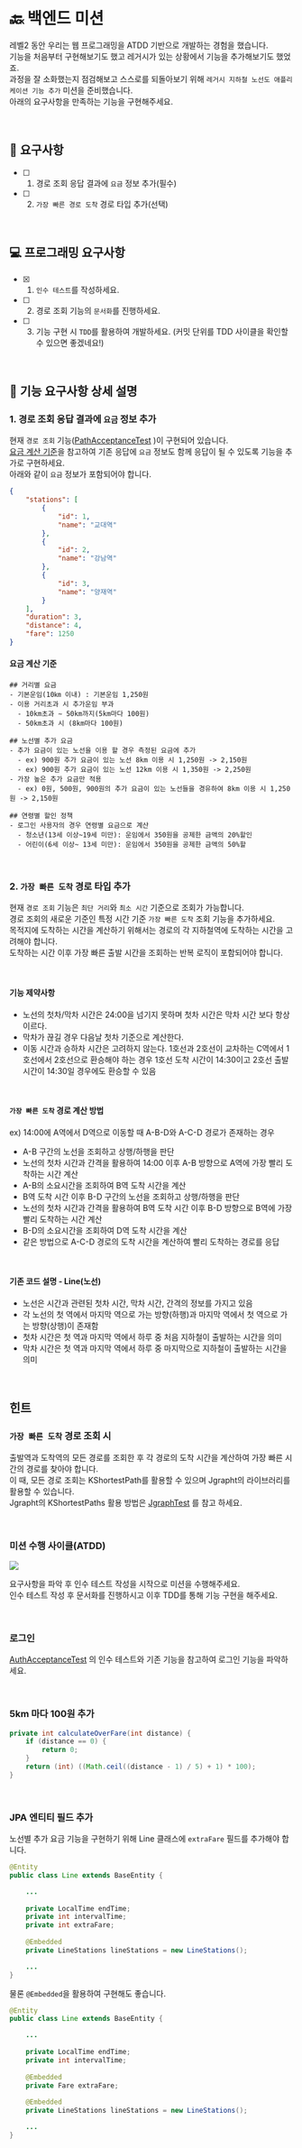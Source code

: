# 🔙 백엔드 미션

레벨2 동안 우리는 웹 프로그래밍을 ATDD 기반으로 개발하는 경험을 했습니다.  
기능을 처음부터 구현해보기도 했고 레거시가 있는 상황에서 기능을 추가해보기도 했었죠.  
과정을 잘 소화했는지 점검해보고 스스로를 되돌아보기 위해 `레거시 지하철 노선도 애플리케이션 기능 추가` 미션을 준비했습니다.    
아래의 요구사항을 만족하는 기능을 구현해주세요.

<br/>

## 🎯 요구사항

- [ ]  1. 경로 조회 응답 결과에 `요금` 정보 추가(필수)
- [ ]  2. `가장 빠른 경로 도착` 경로 타입 추가(선택)

<br/>

## 💻 프로그래밍 요구사항
- [x]  1. `인수 테스트`를 작성하세요.
- [ ]  2. 경로 조회 기능의 `문서화`를 진행하세요.
- [ ]  3. 기능 구현 시 `TDD`를 활용하여 개발하세요. (커밋 단위를 TDD 사이클을 확인할 수 있으면 좋겠네요!)

<br/>

## 📑 기능 요구사항 상세 설명

### 1. 경로 조회 응답 결과에 `요금` 정보 추가

현재 `경로 조회` 기능([PathAcceptanceTest](https://github.com/woowacourse/atdd-subway-2020/blob/master/src/test/java/wooteco/subway/maps/map/acceptance/PathAcceptanceTest.java) )이 구현되어 있습니다.    
[요금 계산 기준](#요금-계산-기준)을 참고하여 기존 응답에 `요금` 정보도 함께 응답이 될 수 있도록 기능을 추가로 구현하세요.  
아래와 같이 `요금` 정보가 포함되어야 합니다. 
 
```json
{
    "stations": [
        {
            "id": 1,
            "name": "교대역"
        },
        {
            "id": 2,
            "name": "강남역"
        },
        {
            "id": 3,
            "name": "양재역"
        }
    ],
    "duration": 3,
    "distance": 4,
    "fare": 1250
}
```

#### 요금 계산 기준
```
## 거리별 요금 
- 기본운임(10㎞ 이내) : 기본운임 1,250원
- 이용 거리초과 시 추가운임 부과
  - 10km초과 ∼ 50km까지(5km마다 100원)
  - 50km초과 시 (8km마다 100원)

## 노선별 추가 요금
- 추가 요금이 있는 노선을 이용 할 경우 측정된 요금에 추가
  - ex) 900원 추가 요금이 있는 노선 8km 이용 시 1,250원 -> 2,150원
  - ex) 900원 추가 요금이 있는 노선 12km 이용 시 1,350원 -> 2,250원
- 가장 높은 추가 요금만 적용
  - ex) 0원, 500원, 900원의 추가 요금이 있는 노선들을 경유하여 8km 이용 시 1,250원 -> 2,150원

## 연령별 할인 정책
- 로그인 사용자의 경우 연령별 요금으로 계산
  - 청소년(13세 이상~19세 미만): 운임에서 350원을 공제한 금액의 20%할인
  - 어린이(6세 이상~ 13세 미만): 운임에서 350원을 공제한 금액의 50%할
```

<br/>

### 2. `가장 빠른 도착` 경로 타입 추가

현재 `경로 조회` 기능은 `최단 거리`와 `최소 시간` 기준으로 조회가 가능합니다.  
경로 조회의 새로운 기준인 특정 시간 기준 `가장 빠른 도착` 조회 기능을 추가하세요.  
목적지에 도착하는 시간을 계산하기 위해서는 경로의 각 지하철역에 도착하는 시간을 고려해야 합니다.  
도착하는 시간 이후 가장 빠른 출발 시간을 조회하는 반복 로직이 포함되어야 합니다.

<br/>

#### 기능 제약사항
- 노선의 첫차/막차 시간은 24:00을 넘기지 못하며 첫차 시간은 막차 시간 보다 항상 이르다.
- 막차가 끊길 경우 다음날 첫차 기준으로 계산한다.
- 이동 시간과 승하차 시간은 고려하지 않는다. 1호선과 2호선이 교차하는 C역에서 1호선에서 2호선으로 환승해야 하는 경우 1호선 도착 시간이 14:30이고 2호선 출발 시간이 14:30일 경우에도 환승할 수 있음
  
<br/>

#### `가장 빠른 도착` 경로 계산 방법

ex) 14:00에 A역에서 D역으로 이동할 때 A-B-D와 A-C-D 경로가 존재하는 경우

- A-B 구간의 노선을 조회하고 상행/하행을 판단
- 노선의 첫차 시간과 간격을 활용하여 14:00 이후 A-B 방향으로 A역에 가장 빨리 도착하는 시간 계산
- A-B의 소요시간을 조회하여 B역 도착 시간을 계산
- B역 도착 시간 이후 B-D 구간의 노선을 조회하고 상행/하행을 판단
- 노선의 첫차 시간과 간격을 활용하여 B역 도착 시간 이후 B-D 방향으로 B역에 가장 빨리 도착하는 시간 계산
- B-D의 소요시간을 조회하여 D역 도착 시간을 계산
- 같은 방법으로 A-C-D 경로의 도착 시간을 계산하여 빨리 도착하는 경로를 응답

<br/>

#### 기존 코드 설명 - Line(노선)
- 노선은 시간과 관련된 첫차 시간, 막차 시간, 간격의 정보를 가지고 있음
- 각 노선의 첫 역에서 마지막 역으로 가는 방향(하행)과 마지막 역에서 첫 역으로 가는 방향(상행)이 존재함
- 첫차 시간은 첫 역과 마지막 역에서 하루 중 처음 지하철이 출발하는 시간을 의미
- 막차 시간은 첫 역과 마지막 역에서 하루 중 마지막으로 지하철이 출발하는 시간을 의미

<br/>

## 힌트
### `가장 빠른 도착` 경로 조회 시

출발역과 도착역의 모든 경로를 조회한 후 각 경로의 도착 시간을 계산하여 가장 빠른 시간의 경로를 찾아야 합니다.  
이 때, 모든 경로 조회는 KShortestPath를 활용할 수 있으며 Jgrapht의 라이브러리를 활용할 수 있습니다.  
Jgrapht의 KShortestPaths 활용 방법은 [JgraphTest](https://github.com/woowacourse/atdd-subway-2020/blob/master/src/test/java/wooteco/study/jgraph/JgraphTest.java#L35) 를 참고 하세요.

<br/>

### 미션 수행 사이클(ATDD)

![](https://nextstep-storage.s3.ap-northeast-2.amazonaws.com/2020-07-03T11%3A31%3A48.874image.png)

요구사항을 파악 후 인수 테스트 작성을 시작으로 미션을 수행해주세요.  
인수 테스트 작성 후 문서화를 진행하시고 이후 TDD를 통해 기능 구현을 해주세요.  

<br/>

### 로그인
[AuthAcceptanceTest](https://github.com/woowacourse/atdd-subway-2020/blob/master/src/test/java/wooteco/subway/members/member/acceptance/AuthAcceptanceTest.java) 의 인수 테스트와 기존 기능을 참고하여 로그인 기능을 파악하세요.

<br/>

### 5km 마다 100원 추가
```java
private int calculateOverFare(int distance) {
    if (distance == 0) {
        return 0;
    }
    return (int) ((Math.ceil((distance - 1) / 5) + 1) * 100);
}
```

<br/>

### JPA 엔티티 필드 추가

노선별 추가 요금 기능을 구현하기 위해 Line 클래스에 `extraFare` 필드를 추가해야 합니다.  
```java
@Entity
public class Line extends BaseEntity {

    ...
    
    private LocalTime endTime;
    private int intervalTime;
    private int extraFare;
    
    @Embedded
    private LineStations lineStations = new LineStations();

    ...
}
```

물론 `@Embedded`을 활용하여 구현해도 좋습니다.

```java
@Entity
public class Line extends BaseEntity {

    ...
    
    private LocalTime endTime;
    private int intervalTime;
    
    @Embedded
    private Fare extraFare;
    
    @Embedded
    private LineStations lineStations = new LineStations();

    ...
}
```